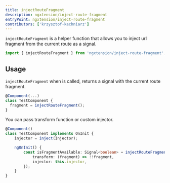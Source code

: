 ```yaml
---
title: injectRouteFragment
description: ngxtension/inject-route-fragment
entryPoint: ngxtension/inject-route-fragment
contributors: ['krzysztof-kachniarz']
---
```


`injectRouteFragment` is a helper function that allows you to inject url fragment from the current route as a signal.

```ts
import { injectRouteFragment } from 'ngxtension/inject-route-fragment';
```

## Usage

`injectRouteFragment` when is called, returns a signal with the current route fragment.

```ts
@Component(...)
class TestComponent {
  fragment = injectRouteFragment();
}
```

You can pass transform function or custom injector.

```ts
@Component()
class TestComponent implements OnInit {
	injector = inject(Injector);

	ngOnInit() {
		const isFragmentAvailable: Signal<boolean> = injectRouteFragment({
			transform: (fragment) => !!fragment,
			injector: this.injector,
		});
	}
}
```
